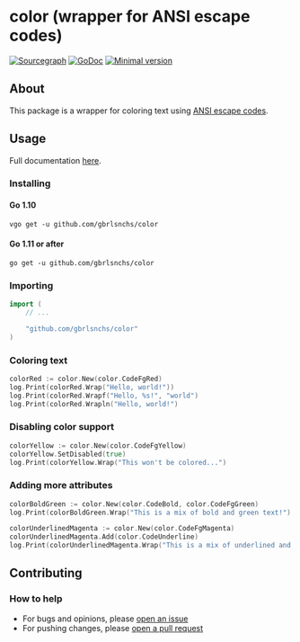 # color (wrapper for ANSI escape codes)

[![Sourcegraph](https://sourcegraph.com/github.com/gbrlsnchs/color/-/badge.svg)](https://sourcegraph.com/github.com/gbrlsnchs/color?badge)
[![GoDoc](https://godoc.org/github.com/gbrlsnchs/color?status.svg)](https://godoc.org/github.com/gbrlsnchs/color)
[![Minimal version](https://img.shields.io/badge/minimal%20version-go1.10%2B-5272b4.svg)](https://golang.org/doc/go1.10)

## About
This package is a wrapper for coloring text using [ANSI escape codes](https://en.wikipedia.org/wiki/ANSI_escape_code).

## Usage
Full documentation [here](https://godoc.org/github.com/gbrlsnchs/color).

### Installing
#### Go 1.10
`vgo get -u github.com/gbrlsnchs/color`
#### Go 1.11 or after
`go get -u github.com/gbrlsnchs/color`

### Importing
```go
import (
	// ...

	"github.com/gbrlsnchs/color"
)
```

### Coloring text
```go
colorRed := color.New(color.CodeFgRed)
log.Print(colorRed.Wrap("Hello, world!"))
log.Print(colorRed.Wrapf("Hello, %s!", "world")
log.Print(colorRed.Wrapln("Hello, world!")
```

### Disabling color support
```go
colorYellow := color.New(color.CodeFgYellow)
colorYellow.SetDisabled(true)
log.Print(colorYellow.Wrap("This won't be colored...")
```

### Adding more attributes
```go
colorBoldGreen := color.New(color.CodeBold, color.CodeFgGreen)
log.Print(colorBoldGreen.Wrap("This is a mix of bold and green text!")

colorUnderlinedMagenta := color.New(color.CodeFgMagenta)
colorUnderlinedMagenta.Add(color.CodeUnderline)
log.Print(colorUnderlinedMagenta.Wrap("This is a mix of underlined and magenta text!")
```

## Contributing
### How to help
- For bugs and opinions, please [open an issue](https://github.com/gbrlsnchs/color/issues/new)
- For pushing changes, please [open a pull request](https://github.com/gbrlsnchs/color/compare)
